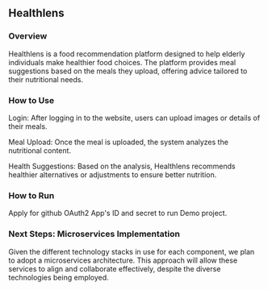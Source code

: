 ## Healthlens

### Overview
Healthlens is a food recommendation platform designed to help elderly individuals make healthier food choices. The platform provides meal suggestions based on the meals they upload, offering advice tailored to their nutritional needs.

### How to Use
Login: After logging in to the website, users can upload images or details of their meals.  

Meal Upload: Once the meal is uploaded, the system analyzes the nutritional content.  

Health Suggestions: Based on the analysis, Healthlens recommends healthier alternatives or adjustments to ensure better nutrition.

### How to Run
Apply for github OAuth2 App's ID and secret to run Demo project.

### Next Steps: Microservices Implementation
Given the different technology stacks in use for each component, we plan to adopt a microservices architecture. This approach will allow these services to align and collaborate effectively, despite the diverse technologies being employed.
